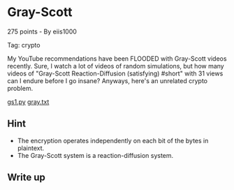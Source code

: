 # Gray-Scott

275 points - By eiis1000

Tag: crypto

My YouTube recommendations have been FLOODED with Gray-Scott videos recently. Sure, I watch a lot of videos of random simulations, but how many videos of "Gray-Scott Reaction-Diffusion (satisfying) #short" with 31 views can I endure before I go insane? Anyways, here's an unrelated crypto problem.

[gs1.py](gs1.py)
[gray.txt](gray.txt)

## Hint
- The encryption operates independently on each bit of the bytes in plaintext.
- The Gray-Scott system is a reaction-diffusion system.

## Write up